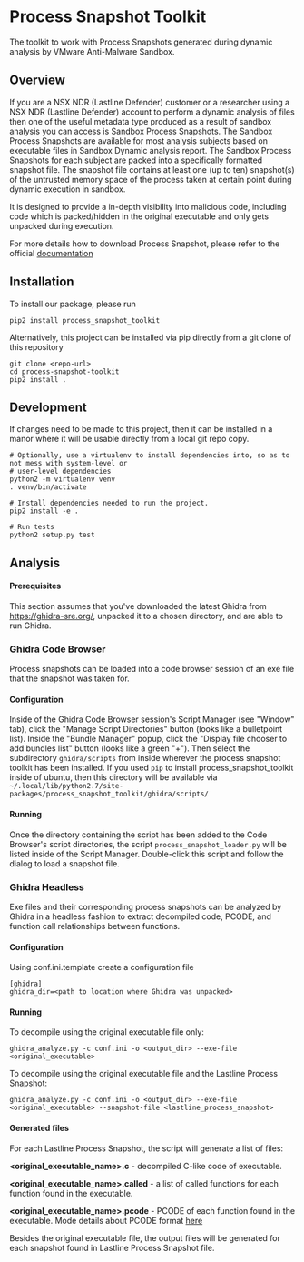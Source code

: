 # Process Snapshot Toolkit
The toolkit to work with Process Snapshots generated during dynamic analysis by VMware Anti-Malware Sandbox.

## Overview
If you are a NSX NDR (Lastline Defender) customer or a researcher using a NSX NDR (Lastline Defender) account to perform a dynamic analysis of files then one of the useful metadata type produced as a result of sandbox analysis you can access is Sandbox Process Snapshots.
The Sandbox Process Snapshots are available for most analysis subjects based on executable files in Sandbox Dynamic analysis report.
The Sandbox Process Snapshots for each subject are packed into a specifically formatted snapshot file. 
The snapshot file contains at least one (up to ten) snapshot(s) of the untrusted memory space of the process taken at certain point during dynamic execution in sandbox.

It is designed to provide a in-depth visibility into malicious code, including code which is packed/hidden in the original executable and only gets unpacked during execution.

For more details how to download Process Snapshot, please refer to the official [documentation](https://analysis.lastline.com/analysis/api-docs/html/analysis_results/format_ll_int_win.html#windows-analysis-process-dumps-pe-snapshots)

## Installation
To install our package, please run 
```buildoutcfg
pip2 install process_snapshot_toolkit
```

Alternatively, this project can be installed via pip directly from a git clone of this repository
```
git clone <repo-url>
cd process-snapshot-toolkit
pip2 install .
```

## Development
If changes need to be made to this project, then it can be installed in a manor where it will be
usable directly from a local git repo copy.
```
# Optionally, use a virtualenv to install dependencies into, so as to not mess with system-level or
# user-level dependencies
python2 -m virtualenv venv
. venv/bin/activate

# Install dependencies needed to run the project.
pip2 install -e .

# Run tests
python2 setup.py test
```

## Analysis

#### Prerequisites
This section assumes that you've downloaded the latest Ghidra from https://ghidra-sre.org/,
unpacked it to a chosen directory, and are able to run Ghidra.

### Ghidra Code Browser
Process snapshots can be loaded into a code browser session of an exe file that the snapshot was
taken for.

#### Configuration
Inside of the Ghidra Code Browser session's Script Manager (see "Window" tab), click the
"Manage Script Directories" button (looks like a bulletpoint list). Inside the "Bundle Manager"
popup, click the "Display file chooser to add bundles list" button (looks like a green "+"). Then
select the subdirectory `ghidra/scripts` from inside wherever the process snapshot toolkit has been
installed. If you used `pip` to install process_snapshot_toolkit inside of ubuntu, then this
directory will be available via
`~/.local/lib/python2.7/site-packages/process_snapshot_toolkit/ghidra/scripts/`

#### Running
Once the directory containing the script has been added to the Code Browser's script directories,
the script `process_snapshot_loader.py` will be listed inside of the Script Manager.
Double-click this script and follow the dialog to load a snapshot file.

### Ghidra Headless
Exe files and their corresponding process snapshots can be analyzed by Ghidra in a headless fashion
to extract decompiled code, PCODE, and function call relationships between functions.

#### Configuration

Using conf.ini.template create a configuration file
```
[ghidra]
ghidra_dir=<path to location where Ghidra was unpacked>
```

#### Running
To decompile using the original executable file only:
```
ghidra_analyze.py -c conf.ini -o <output_dir> --exe-file <original_executable>
```

To decompile using the original executable file and the Lastline Process Snapshot:
```
ghidra_analyze.py -c conf.ini -o <output_dir> --exe-file <original_executable> --snapshot-file <lastline_process_snapshot>
```

#### Generated files
For each Lastline Process Snapshot, the script will generate a list of files:

**<original_executable_name>.c** - decompiled C-like code of executable.

**<original_executable_name>.called** - a list of called functions for each function found in the executable.

**<original_executable_name>.pcode** - PCODE of each function found in the executable. Mode details about PCODE format [here](https://ghidra.re/courses/languages/html/pcoderef.html)

Besides the original executable file, the output files will be generated for each snapshot found in Lastline Process Snapshot file. 
